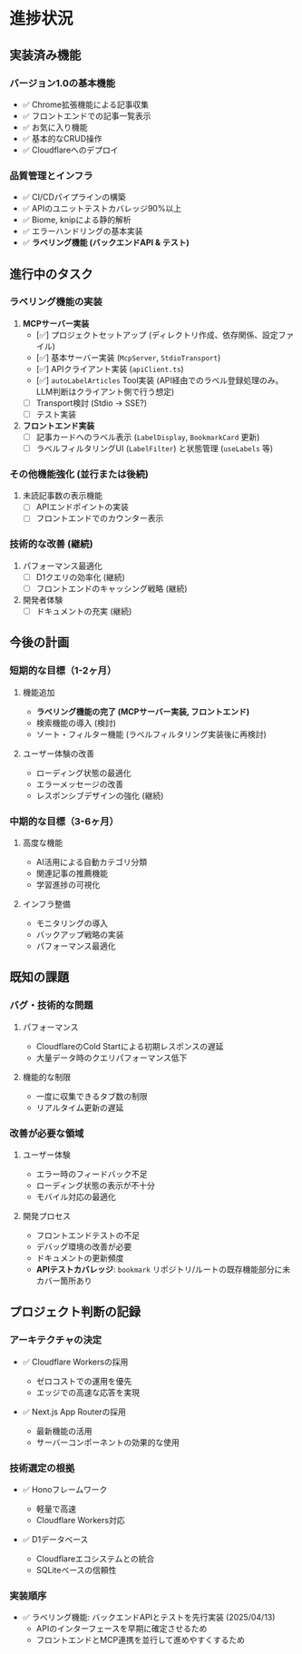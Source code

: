 # 進捗状況

## 実装済み機能

### バージョン1.0の基本機能
- ✅ Chrome拡張機能による記事収集
- ✅ フロントエンドでの記事一覧表示
- ✅ お気に入り機能
- ✅ 基本的なCRUD操作
- ✅ Cloudflareへのデプロイ

### 品質管理とインフラ
- ✅ CI/CDパイプラインの構築
- ✅ APIのユニットテストカバレッジ90%以上
- ✅ Biome, knipによる静的解析
- ✅ エラーハンドリングの基本実装
- ✅ **ラベリング機能 (バックエンドAPI & テスト)**

## 進行中のタスク

### ラベリング機能の実装
1. **MCPサーバー実装**
   - [✅] プロジェクトセットアップ (ディレクトリ作成、依存関係、設定ファイル)
   - [✅] 基本サーバー実装 (`McpServer`, `StdioTransport`)
   - [✅] APIクライアント実装 (`apiClient.ts`)
   - [✅] `autoLabelArticles` Tool実装 (API経由でのラベル登録処理のみ。LLM判断はクライアント側で行う想定)
   - [ ] Transport検討 (Stdio -> SSE?)
   - [ ] テスト実装
2. **フロントエンド実装**
   - [ ] 記事カードへのラベル表示 (`LabelDisplay`, `BookmarkCard` 更新)
   - [ ] ラベルフィルタリングUI (`LabelFilter`) と状態管理 (`useLabels` 等)

### その他機能強化 (並行または後続)
1. 未読記事数の表示機能
   - [ ] APIエンドポイントの実装
   - [ ] フロントエンドでのカウンター表示

### 技術的な改善 (継続)
1. パフォーマンス最適化
   - [ ] D1クエリの効率化 (継続)
   - [ ] フロントエンドのキャッシング戦略 (継続)
2. 開発者体験
   - [ ] ドキュメントの充実 (継続)

## 今後の計画

### 短期的な目標（1-2ヶ月）
1. 機能追加
   - **ラベリング機能の完了 (MCPサーバー実装, フロントエンド)**
   - 検索機能の導入 (検討)
   - ソート・フィルター機能 (ラベルフィルタリング実装後に再検討)

2. ユーザー体験の改善
   - ローディング状態の最適化
   - エラーメッセージの改善
   - レスポンシブデザインの強化 (継続)

### 中期的な目標（3-6ヶ月）
1. 高度な機能
   - AI活用による自動カテゴリ分類
   - 関連記事の推薦機能
   - 学習進捗の可視化

2. インフラ整備
   - モニタリングの導入
   - バックアップ戦略の実装
   - パフォーマンス最適化

## 既知の課題

### バグ・技術的な問題
1. パフォーマンス
   - CloudflareのCold Startによる初期レスポンスの遅延
   - 大量データ時のクエリパフォーマンス低下

2. 機能的な制限
   - 一度に収集できるタブ数の制限
   - リアルタイム更新の遅延

### 改善が必要な領域
1. ユーザー体験
   - エラー時のフィードバック不足
   - ローディング状態の表示が不十分
   - モバイル対応の最適化

2. 開発プロセス
   - フロントエンドテストの不足
   - デバッグ環境の改善が必要
   - ドキュメントの更新頻度
   - **APIテストカバレッジ**: `bookmark` リポジトリ/ルートの既存機能部分に未カバー箇所あり

## プロジェクト判断の記録

### アーキテクチャの決定
- ✅ Cloudflare Workersの採用
  - ゼロコストでの運用を優先
  - エッジでの高速な応答を実現

- ✅ Next.js App Routerの採用
  - 最新機能の活用
  - サーバーコンポーネントの効果的な使用

### 技術選定の根拠
- ✅ Honoフレームワーク
  - 軽量で高速
  - Cloudflare Workers対応

- ✅ D1データベース
  - Cloudflareエコシステムとの統合
  - SQLiteベースの信頼性

### 実装順序
- ✅ ラベリング機能: バックエンドAPIとテストを先行実装 (2025/04/13)
  - APIのインターフェースを早期に確定させるため
  - フロントエンドとMCP連携を並行して進めやすくするため
